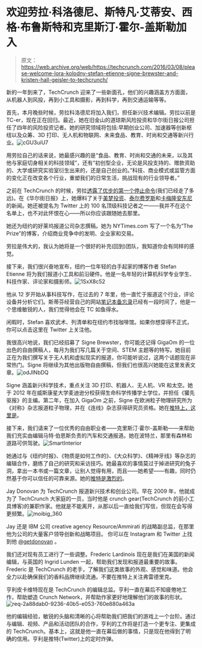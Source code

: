 # 欢迎劳拉·科洛德尼、斯特凡·艾蒂安、西格·布鲁斯特和克里斯汀·霍尔-盖斯勒加入 

> 原文：<https://web.archive.org/web/https://techcrunch.com/2016/03/08/please-welcome-lora-kolodny-stefan-etienne-signe-brewster-and-kristen-hall-geisler-to-techcrunch/>

新的一年到来了，TechCrunch 迎来了一些新面孔，他们的兴趣涵盖方方面面，从机器人到风投，再到小工具和摄影，再到科学，再到交通运输等等。

首先，本月晚些时候，劳拉科洛德尼将加入我们，担任新兴技术编辑。劳拉以前是 TC-er，现在正在回归。最近，她在旧金山的道琼斯风险投资和华尔街日报公司担任了四年的风险投资记者。她的研究领域将包括:早期创业公司、加速器等创新枢纽以及众筹、3D 打印、无人机和物联网、未来食品、教育、时尚和交通等新兴行业。![cGU3uiU7](img/f7fbf444db46fdeaab5ae832f69f6b5a.png)

用劳拉自己的话来说，她最感兴趣的是“食品、教育、时尚和交通的未来，以及其他与家庭切身相关的科技领域”，还有“初创型企业，无论是风投支持的、赠款资助的、大学或研究实验室衍生出来的，还是自己创业的。”科技、商业模式或监管方面的变化正在改变各个行业，重塑我们的日常生活，挑战现有的行业领导者。”

之前在 TechCrunch 的时候，劳拉[透露了优步的第一个停止命令](https://web.archive.org/web/20230212065229/https://techcrunch.com/2010/10/24/ubercab-ordered-to-cease-and-desist/)(我们已经走了多远)。在《华尔街日报》上，她爆料了关于[美梦投资](https://web.archive.org/web/20230212065229/http://blogs.wsj.com/venturecapital/2014/05/20/patrick-mcdreamy-dempsey-invests-in-health-startup-crowdmed/)、[泰尔费罗斯](https://web.archive.org/web/20230212065229/http://www.wsj.com/articles/SB10001424052702303330204579250142741126468?mg=id-wsj)和[卡梅隆安东尼](https://web.archive.org/web/20230212065229/http://blogs.wsj.com/venturecapital/2014/07/21/nbas-carmelo-anthony-gets-into-the-seed-investing-game/)的新闻。她还被提名为 Twitter 上的 100 名顶级科技记者之一——我并不在这个名单上，也不对此怀恨在心——所以你应该跟随她去那里。

她还为纽约的好莱坞报道公司杂志撰稿。她为 NYTimes.com 写了一个名为“The Prize”的博客，介绍商业竞争中的发明、企业家和交易。

劳拉是伟大的，我认为她将是一个很好的补充(回到)团队，我知道你会有同样的感觉。

接下来，我们很兴奋地宣布，纽约一位年轻的白手起家的博客作者 Stefan Etienne 将为我们报道小工具和前沿硬件。他是一名年轻的计算机科学专业学生、科技作家、评论家和摄影师。![1SxX8c52](img/cb1f1fbfa4d2263f9efbb02c9a1c3d74.png)

他从 12 岁开始从事科技写作，在过去的 7 年里，他一直忙于报道这个行业，评论设备并分析它们。斯蒂芬经营自己的网站[笔记本备忘录](https://web.archive.org/web/20230212065229/http://laptopmemo.com/)已经有一段时间了，他是一个思维敏锐的人，我们觉得他会在 TC 如鱼得水。

闲暇时，Stefan 喜欢武术、列清单和在纽约市找咖啡馆。如果你想穿得不正式，你可以点击这里在 Twitter 上关注他。

我很高兴地说，我们已经招募了 Signe Brewster，你可能还记得 GigaOm 的一位出色的自由撰稿人，每月为我们写几篇关于空间、STEM 主题等的特写。她目前正在为我们撰写关于无人机和虚拟现实的报道，你可能听说过，这两个话题现在非常热门。Signe 将继续为其他出版物自由撰稿，但我们也很高兴她能在这里发表文章。![odJlNbDQ](img/5974cda1c919ba5733a2b9dd7d67d74f.png)

Signe 涵盖新兴科学技术，重点关注 3D 打印、机器人、无人机、VR 和太空。她于 2012 年在威斯康星大学麦迪逊分校获得生命科学传播学士学位，并担任《獾先驱报》的主编。第二年，在加入 GigaOm 之前，Signe 在欧洲粒子物理研究所为《对称》杂志报道粒子物理，并在《连线》杂志获得研究员资格。她在[推特上，这里是](https://web.archive.org/web/20230212065229/https://twitter.com/signe?lang=en)。

接下来，我们请来了一位优秀的自由职业者——克里斯汀·霍尔-盖斯勒——来帮助我们充实由编辑马特·伯恩斯负责的汽车和交通报道。她在波特兰，那里有森林和道路可供驾驶。![SmartInterior](img/a8b4d8e04d6166f379961533f6cf5b76.png)

她通过与《纽约时报》、《物质是如何工作的》、《大众科学》、《精神牙线》等杂志的编辑合作，磨练了自己的研究和采访技巧。她最喜欢的事情莫过于掉进研究的兔子洞，拿出一本书或一篇文章，让别人觉得有用，而且——她希望——有趣，同时仍然基于你可以信任的可靠来源。她的[推特是激烈的](https://web.archive.org/web/20230212065229/https://twitter.com/kristenhg)。

Jay Donovan 为 TechCrunch 报道新兴技术和创业公司。早在 2009 年，他就成为了 TechCrunch 大家庭的一员，当时他是 crunch gear(TechCrunch 的前小工具博客)的兼职作家。他就是不能离开，从那以后一直给我们写信，但现在会写得更频繁。![moibig_360](img/099e3b06dc7ec2951443448f6fba4291.png)

Jay 还是 IBM 公司 creative agency Resource/Ammirati 的战略副总监，在那里他为公司的大量客户领导创新和战略项目。 你可以在 Instagram 和 Twitter 上找到他 [@getdonovan](https://web.archive.org/web/20230212065229/https://twitter.com/getdonovan) 。

我们还对现有员工进行了一些调整。Frederic Lardinois 现在是我们在美国的新闻编辑，与英国的 Ingrid Lunden 一起，帮助我们发现和报道最重要的故事。Frederic 是 TechCrunch 的老手，了解我们这类故事的外观、感觉和味道。他会全力以赴确保我们的香料品牌继续流通。不要在推特上关注弗雷德里克。

亨利皮卡维特现在是 TechCrunch 的编辑总监。亨利一直在幕后不知疲倦地工作，帮助塑造 Crunch Network，并帮助作家更好地理解他们的故事的形状。![req-2a88dab0-9236-40b5-e053-760e880a463a](img/63cebb4707d6f974a7b3dc64e3ad13c2.png)

他的编辑经验，敏锐的头脑和清晰的心将帮助我们把我们的游戏上一个台阶。通过与编辑、视频、产品和活动团队的合作，亨利的工作将是打造一个更专注、更集成的 TechCrunch。基本上，这就是他一直在幕后做的事情，只是现在他得到了明确的信用。亨利是推特(Twitter)上的定时炸弹。